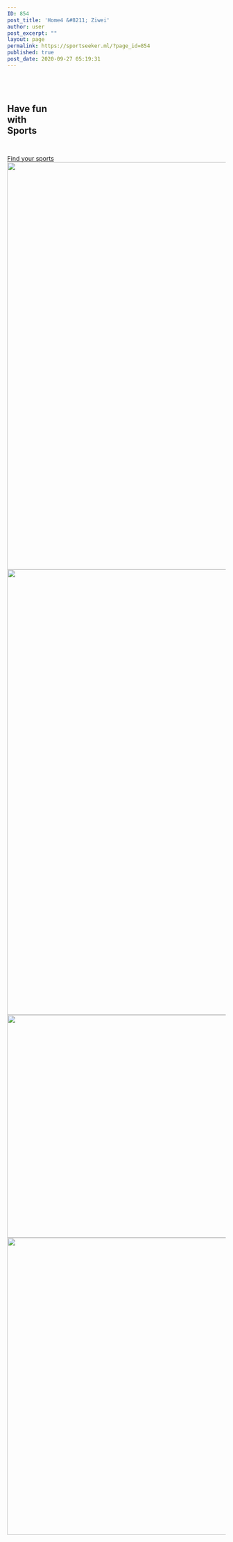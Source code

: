 ```yaml
---
ID: 854
post_title: 'Home4 &#8211; Ziwei'
author: user
post_excerpt: ""
layout: page
permalink: https://sportseeker.ml/?page_id=854
published: true
post_date: 2020-09-27 05:19:31
---
```

<h2><br><br>Have fun<br>with<br>Sports<br>
<br>
</h2>		
			<a href="#" role="button">
						Find your sports
					</a>
										<img width="1536" height="936" src="https://sportseeker.ml/wp-content/uploads/2020/09/2432065-1-1536x936.jpg" alt="" loading="lazy" srcset="https://sportseeker.ml/wp-content/uploads/2020/09/2432065-1-1536x936.jpg 1536w, https://sportseeker.ml/wp-content/uploads/2020/09/2432065-1-300x183.jpg 300w, https://sportseeker.ml/wp-content/uploads/2020/09/2432065-1-1024x624.jpg 1024w, https://sportseeker.ml/wp-content/uploads/2020/09/2432065-1-768x468.jpg 768w, https://sportseeker.ml/wp-content/uploads/2020/09/2432065-1-2048x1248.jpg 2048w" sizes="(max-width: 1536px) 100vw, 1536px" />											
										<img width="1536" height="1024" src="https://sportseeker.ml/wp-content/uploads/2020/09/Game-1536x1024.png" alt="" loading="lazy" srcset="https://sportseeker.ml/wp-content/uploads/2020/09/Game-1536x1024.png 1536w, https://sportseeker.ml/wp-content/uploads/2020/09/Game-300x200.png 300w, https://sportseeker.ml/wp-content/uploads/2020/09/Game-1024x683.png 1024w, https://sportseeker.ml/wp-content/uploads/2020/09/Game-768x512.png 768w, https://sportseeker.ml/wp-content/uploads/2020/09/Game.png 1800w" sizes="(max-width: 1536px) 100vw, 1536px" />											
										<img width="768" height="512" src="https://sportseeker.ml/wp-content/uploads/2020/09/Game-1-768x512.png" alt="" loading="lazy" srcset="https://sportseeker.ml/wp-content/uploads/2020/09/Game-1-768x512.png 768w, https://sportseeker.ml/wp-content/uploads/2020/09/Game-1-300x200.png 300w, https://sportseeker.ml/wp-content/uploads/2020/09/Game-1-1024x683.png 1024w, https://sportseeker.ml/wp-content/uploads/2020/09/Game-1-1536x1024.png 1536w, https://sportseeker.ml/wp-content/uploads/2020/09/Game-1.png 1800w" sizes="(max-width: 768px) 100vw, 768px" />											
										<img width="1024" height="683" src="https://sportseeker.ml/wp-content/uploads/2020/09/Game-1-1-1024x683.png" alt="" loading="lazy" srcset="https://sportseeker.ml/wp-content/uploads/2020/09/Game-1-1-1024x683.png 1024w, https://sportseeker.ml/wp-content/uploads/2020/09/Game-1-1-300x200.png 300w, https://sportseeker.ml/wp-content/uploads/2020/09/Game-1-1-768x512.png 768w, https://sportseeker.ml/wp-content/uploads/2020/09/Game-1-1-1536x1024.png 1536w, https://sportseeker.ml/wp-content/uploads/2020/09/Game-1-1.png 1800w" sizes="(max-width: 1024px) 100vw, 1024px" />